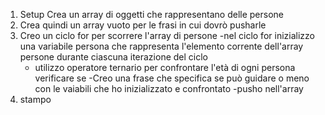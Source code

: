 1. Setup
    Crea un array di oggetti che rappresentano delle persone
2. Crea quindi un array vuoto per le frasi in cui dovrò pusharle
3. Creo un ciclo for per scorrere l'array di persone
    -nel ciclo for inizializzo una variabile persona che rappresenta l'elemento corrente dell'array persone durante ciascuna iterazione del ciclo
    - utilizzo operatore ternario per confrontare l'età di ogni persona verificare se
    -Creo una frase che specifica se può guidare o meno con le vaiabili che ho inizializzato e confrontato
    -pusho nell'array
4. stampo